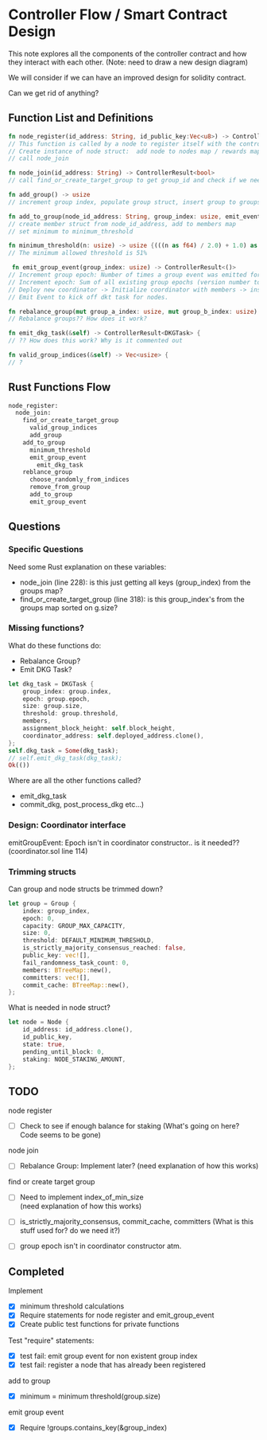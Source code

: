 # Controller Flow / Smart Contract Design

This note explores all the components of the controller contract and how they interact with each other.
(Note: need to draw a new design diagram)

We will consider if we can have an improved design for solidity contract.

Can we get rid of anything?

## Function List and Definitions

```rust
fn node_register(id_address: String, id_public_key:Vec<u8>) -> ControllerResult<()> 
// This function is called by a node to register itself with the controller.
// Create instance of node struct:  add node to nodes map / rewards map
// call node_join

fn node_join(id_address: String) -> ControllerResult<bool> 
// call find_or_create_target_group to get group_id and check if we need to reblance

fn add_group() -> usize 
// increment group index, populate group struct, insert group to groups map.

fn add_to_group(node_id_address: String, group_index: usize, emit_event_instantly: bool) -> ControllerResult<()> 
// create member struct from node_id_address, add to members map
// set minimum to minimum_threshold

fn minimum_threshold(n: usize) -> usize {(((n as f64) / 2.0) + 1.0) as usize}
// The minimum allowed threshold is 51%

 fn emit_group_event(group_index: usize) -> ControllerResult<()> 
// Increment group epoch: Number of times a group event was emitted for a particular group
// Increment epoch: Sum of all existing group epochs (version number tor synchroniztion between nodes, smart contract, and diff chains)
// Deploy new coordinator -> Initialize coordinator with members -> insert coordinator into the coordinator map
// Emit Event to kick off dkt task for nodes. 

fn rebalance_group(mut group_a_index: usize, mut group_b_index: usize) -> ControllerResult<bool> 
// Rebalance groups?? How does it work?

fn emit_dkg_task(&self) -> ControllerResult<DKGTask> {
// ?? How does this work? Why is it commented out

fn valid_group_indices(&self) -> Vec<usize> {
// ? 


```

## Rust Functions Flow

```bash
node_register:
  node_join:
    find_or_create_target_group
      valid_group_indices
      add_group
    add_to_group
      minimum_threshold  
      emit_group_event
        emit_dkg_task
    reblance_group
      choose_randomly_from_indices
      remove_from_group
      add_to_group
      emit_group_event
```

## Questions

### Specific Questions

Need some Rust explanation on these variables:

- node_join (line 228): is this just getting all keys (group_index) from the groups map?
- find_or_create_target_group (line 318): is this group_index's from the groups map sorted on g.size?

### Missing functions?

What do these functions do:

- Rebalance Group?
- Emit DKG Task?

``` Rust
let dkg_task = DKGTask {
    group_index: group.index,
    epoch: group.epoch,
    size: group.size,
    threshold: group.threshold,
    members,
    assignment_block_height: self.block_height,
    coordinator_address: self.deployed_address.clone(),
};
self.dkg_task = Some(dkg_task);
// self.emit_dkg_task(dkg_task);
Ok(())
```

Where are all the other functions called?

- emit_dkg_task
- commit_dkg, post_process_dkg etc...)



### Design: Coordinator interface

emitGroupEvent: Epoch isn't in coordinator constructor.. is it needed?? (coordinator.sol line 114)


### Trimming structs

Can group and node structs be trimmed down?

```rust
let group = Group {
    index: group_index,
    epoch: 0,
    capacity: GROUP_MAX_CAPACITY,
    size: 0,
    threshold: DEFAULT_MINIMUM_THRESHOLD,
    is_strictly_majority_consensus_reached: false,
    public_key: vec![],
    fail_randomness_task_count: 0,
    members: BTreeMap::new(),
    committers: vec![],
    commit_cache: BTreeMap::new(),
};
```

What is needed in node struct?

```rust
let node = Node {
    id_address: id_address.clone(),
    id_public_key,
    state: true,
    pending_until_block: 0,
    staking: NODE_STAKING_AMOUNT,
};
```

## TODO

node register

- [ ] Check to see if enough balance for staking
(What's going on here? Code seems to be gone)

node join

- [ ] Rebalance Group: Implement later?
(need explanation of how this works)

find or create target group

- [ ] Need to implement index_of_min_size  
(need explanation of how this works)

- [ ] is_strictly_majority_consensus, commit_cache, committers
(What is this stuff used for? do we need it?)

- [ ] group epoch isn't in coordinator constructor atm.

## Completed

Implement

- [x] minimum threshold calculations
- [x] Require statements for node register and emit_group_event
- [x] Create public test functions for private functions

Test "require" statements:

- [x] test fail: emit group event for non existent group index
- [x] test fail: register a node that has already been registered 

add to group

- [x] minimum = minimum threshold(group.size)

emit group event

- [x] Require !groups.contains_key(&group_index)

